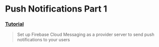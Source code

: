 # Push Notifications Part 1
### [Tutorial](https://designcode.io/swiftui-advanced-handbook-push-notifications-part-1)
> Set up Firebase Cloud Messaging as a provider server to send push notifications to your users
